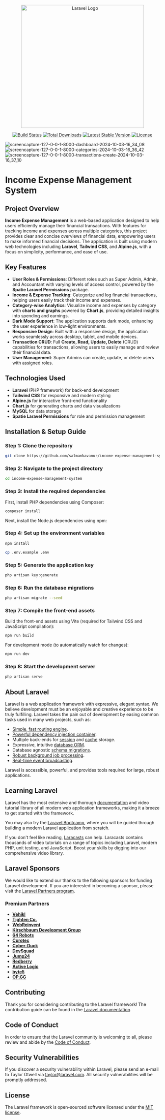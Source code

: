 <p align="center"><a href="https://laravel.com" target="_blank"><img src="https://raw.githubusercontent.com/laravel/art/master/logo-lockup/5%20SVG/2%20CMYK/1%20Full%20Color/laravel-logolockup-cmyk-red.svg" width="400" alt="Laravel Logo"></a></p>

<p align="center">
<a href="https://github.com/laravel/framework/actions"><img src="https://github.com/laravel/framework/workflows/tests/badge.svg" alt="Build Status"></a>
<a href="https://packagist.org/packages/laravel/framework"><img src="https://img.shields.io/packagist/dt/laravel/framework" alt="Total Downloads"></a>
<a href="https://packagist.org/packages/laravel/framework"><img src="https://img.shields.io/packagist/v/laravel/framework" alt="Latest Stable Version"></a>
<a href="https://packagist.org/packages/laravel/framework"><img src="https://img.shields.io/packagist/l/laravel/framework" alt="License"></a>
</p>

![screencapture-127-0-0-1-8000-dashboard-2024-10-03-16_34_08](https://github.com/user-attachments/assets/17ab54c2-4af9-4482-8c17-01dae87bd9bd)
![screencapture-127-0-0-1-8000-categories-2024-10-03-16_36_42](https://github.com/user-attachments/assets/5cc1b324-73a9-4c75-bb84-f7123660668c)
![screencapture-127-0-0-1-8000-transactions-create-2024-10-03-16_37_10](https://github.com/user-attachments/assets/801e340d-af14-4b7b-9659-110b35e95226)

# Income Expense Management System

## Project Overview
**Income Expense Management** is a web-based application designed to help users efficiently manage their financial transactions. With features for tracking income and expenses across multiple categories, this project provides clear and concise overviews of financial data, empowering users to make informed financial decisions. The application is built using modern web technologies including **Laravel**, **Tailwind CSS**, and **Alpine.js**, with a focus on simplicity, performance, and ease of use.

## Key Features
- **User Roles & Permissions**: Different roles such as Super Admin, Admin, and Accountant with varying levels of access control, powered by the **Spatie Laravel Permissions** package.
- **Income & Expense Tracking**: Categorize and log financial transactions, helping users easily track their income and expenses.
- **Category-wise Analytics**: Visualize income and expenses by category with **charts and graphs** powered by **Chart.js**, providing detailed insights into spending and earnings.
- **Dark Mode Support**: The application supports dark mode, enhancing the user experience in low-light environments.
- **Responsive Design**: Built with a responsive design, the application works seamlessly across desktop, tablet, and mobile devices.
- **Transaction CRUD**: Full **Create, Read, Update, Delete** (CRUD) capabilities for transactions, allowing users to easily manage and review their financial data.
- **User Management**: Super Admins can create, update, or delete users with assigned roles.

## Technologies Used
- **Laravel** (PHP framework) for back-end development
- **Tailwind CSS** for responsive and modern styling
- **Alpine.js** for interactive front-end functionality
- **Chart.js** for generating charts and data visualizations
- **MySQL** for data storage
- **Spatie Laravel Permissions** for role and permission management

## Installation & Setup Guide

### Step 1: Clone the repository
```bash
git clone https://github.com/salmankavanur/income-expense-management-system.git
```
### Step 2: Navigate to the project directory
```bash
cd income-expense-management-system
```
### Step 3: Install the required dependencies
First, install PHP dependencies using Composer:
```bash
composer install
```
Next, install the Node.js dependencies using npm:
### Step 4: Set up the environment variables
```bash
npm install
```
```bash
cp .env.example .env
```
### Step 5: Generate the application key
```bash
php artisan key:generate
```
### Step 6: Run the database migrations
```bash
php artisan migrate --seed
```
### Step 7: Compile the front-end assets
Build the front-end assets using Vite (required for Tailwind CSS and JavaScript compilation):

```bash
npm run build
```
For development mode (to automatically watch for changes):
```bash
npm run dev

```
### Step 8: Start the development server
```bash
php artisan serve
```

## About Laravel

Laravel is a web application framework with expressive, elegant syntax. We believe development must be an enjoyable and creative experience to be truly fulfilling. Laravel takes the pain out of development by easing common tasks used in many web projects, such as:

- [Simple, fast routing engine](https://laravel.com/docs/routing).
- [Powerful dependency injection container](https://laravel.com/docs/container).
- Multiple back-ends for [session](https://laravel.com/docs/session) and [cache](https://laravel.com/docs/cache) storage.
- Expressive, intuitive [database ORM](https://laravel.com/docs/eloquent).
- Database agnostic [schema migrations](https://laravel.com/docs/migrations).
- [Robust background job processing](https://laravel.com/docs/queues).
- [Real-time event broadcasting](https://laravel.com/docs/broadcasting).

Laravel is accessible, powerful, and provides tools required for large, robust applications.

## Learning Laravel

Laravel has the most extensive and thorough [documentation](https://laravel.com/docs) and video tutorial library of all modern web application frameworks, making it a breeze to get started with the framework.

You may also try the [Laravel Bootcamp](https://bootcamp.laravel.com), where you will be guided through building a modern Laravel application from scratch.

If you don't feel like reading, [Laracasts](https://laracasts.com) can help. Laracasts contains thousands of video tutorials on a range of topics including Laravel, modern PHP, unit testing, and JavaScript. Boost your skills by digging into our comprehensive video library.

## Laravel Sponsors

We would like to extend our thanks to the following sponsors for funding Laravel development. If you are interested in becoming a sponsor, please visit the [Laravel Partners program](https://partners.laravel.com).

### Premium Partners

- **[Vehikl](https://vehikl.com/)**
- **[Tighten Co.](https://tighten.co)**
- **[WebReinvent](https://webreinvent.com/)**
- **[Kirschbaum Development Group](https://kirschbaumdevelopment.com)**
- **[64 Robots](https://64robots.com)**
- **[Curotec](https://www.curotec.com/services/technologies/laravel/)**
- **[Cyber-Duck](https://cyber-duck.co.uk)**
- **[DevSquad](https://devsquad.com/hire-laravel-developers)**
- **[Jump24](https://jump24.co.uk)**
- **[Redberry](https://redberry.international/laravel/)**
- **[Active Logic](https://activelogic.com)**
- **[byte5](https://byte5.de)**
- **[OP.GG](https://op.gg)**

## Contributing

Thank you for considering contributing to the Laravel framework! The contribution guide can be found in the [Laravel documentation](https://laravel.com/docs/contributions).

## Code of Conduct

In order to ensure that the Laravel community is welcoming to all, please review and abide by the [Code of Conduct](https://laravel.com/docs/contributions#code-of-conduct).

## Security Vulnerabilities

If you discover a security vulnerability within Laravel, please send an e-mail to Taylor Otwell via [taylor@laravel.com](mailto:taylor@laravel.com). All security vulnerabilities will be promptly addressed.

## License

The Laravel framework is open-sourced software licensed under the [MIT license](https://opensource.org/licenses/MIT).
